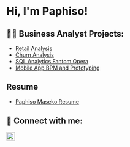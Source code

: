 <h1>Hi, I'm Paphiso! </h1>

<h2>👨‍💻 Business Analyst Projects:</h2>

  - [Retail Analysis](https://github.com/MasekoPaphiso/Retail-Analysis.git)
  - [Churn Analysis](https://github.com/MasekoPaphiso/Churn-Analysis.git)
  - [SQL Analytics Fantom Opera](https://github.com/MasekoPaphiso/Luxury-Watch-Analysis/blob/main/README.md)
  - [Mobile App BPM and Prototyping](https://github.com/MasekoPaphiso/BPM.git)

<h2>Resume</h2>

- [Paphiso Maseko Resume](https://github.com/MasekoPaphiso/MasekoPaphiso/blob/main/General%20Resume_Paphiso%20Maseko.pdf)

<h2> 🤳 Connect with me:</h2>

[<img align="left" alt="JoshMadakor | LinkedIn" width="22px" src="https://cdn.jsdelivr.net/npm/simple-icons@v3/icons/linkedin.svg" />][linkedin]



[linkedin]: https://www.linkedin.com/in/paphiso-maseko-06a548113?lipi=urn%3Ali%3Apage%3Ad_flagship3_profile_view_base_contact_details%3BtPkFwfwzSQqF2SpIrv3nmQ%3D%3D

